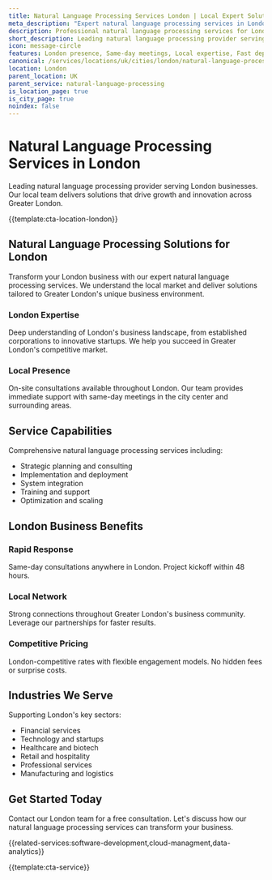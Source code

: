 ```yaml
---
title: Natural Language Processing Services London | Local Expert Solutions
meta_description: "Expert natural language processing services in London. Local team, same-day consultations, proven results. Transform your business today."
description: Professional natural language processing services for London businesses
short_description: Leading natural language processing provider serving London and Greater London.
icon: message-circle
features: London presence, Same-day meetings, Local expertise, Fast deployment, Competitive rates, Proven track record
canonical: /services/locations/uk/cities/london/natural-language-processing-london.html
location: London
parent_location: UK
parent_service: natural-language-processing
is_location_page: true
is_city_page: true
noindex: false
---
```


# Natural Language Processing Services in London

Leading natural language processing provider serving London businesses. Our local team delivers solutions that drive growth and innovation across Greater London.

{{template:cta-location-london}}

## Natural Language Processing Solutions for London

Transform your London business with our expert natural language processing services. We understand the local market and deliver solutions tailored to Greater London's unique business environment.

### London Expertise

Deep understanding of London's business landscape, from established corporations to innovative startups. We help you succeed in Greater London's competitive market.

### Local Presence

On-site consultations available throughout London. Our team provides immediate support with same-day meetings in the city center and surrounding areas.

## Service Capabilities

Comprehensive natural language processing services including:
- Strategic planning and consulting
- Implementation and deployment
- System integration
- Training and support
- Optimization and scaling

## London Business Benefits

### Rapid Response
Same-day consultations anywhere in London. Project kickoff within 48 hours.

### Local Network
Strong connections throughout Greater London's business community. Leverage our partnerships for faster results.

### Competitive Pricing
London-competitive rates with flexible engagement models. No hidden fees or surprise costs.

## Industries We Serve

Supporting London's key sectors:
- Financial services
- Technology and startups
- Healthcare and biotech
- Retail and hospitality
- Professional services
- Manufacturing and logistics

## Get Started Today

Contact our London team for a free consultation. Let's discuss how our natural language processing services can transform your business.

{{related-services:software-development,cloud-managment,data-analytics}}

{{template:cta-service}}
